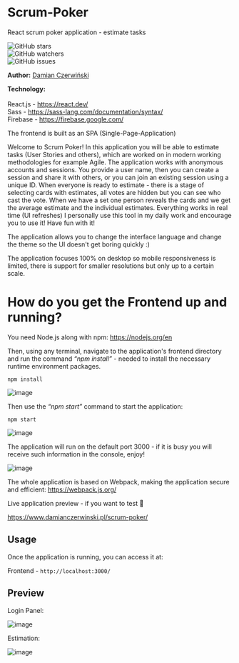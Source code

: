 # Scrum-Poker
React scrum poker application - estimate tasks

![GitHub stars](https://img.shields.io/github/stars/damianczer/scrum-poker?style=social) <br>
![GitHub watchers](https://img.shields.io/github/watchers/damianczer/scrum-poker?style=social) <br>
![GitHub issues](https://img.shields.io/github/issues/damianczer/scrum-poker?style=flat-square) <br>

**Author:** [Damian Czerwiński](https://github.com/damianczer/)

**Technology:** 
<br><br>
React.js  - https://react.dev/ <br> 
Sass - https://sass-lang.com/documentation/syntax/ <br>
Firebase - https://firebase.google.com/

The frontend is built as an SPA (Single-Page-Application) <br>

Welcome to Scrum Poker! In this application you will be able to estimate tasks (User Stories and others), which are worked on in modern working methodologies for example Agile. The application works with anonymous accounts and sessions. You provide a user name, then you can create a session and share it with others, or you can join an existing session using a unique ID. When everyone is ready to estimate - there is a stage of selecting cards with estimates, all votes are hidden but you can see who cast the vote. When we have a set one person reveals the cards and we get the average estimate and the individual estimates. Everything works in real time (UI refreshes) I personally use this tool in my daily work and encourage you to use it! Have fun with it!
<br>

The application allows you to change the interface language and change the theme so the UI doesn't get boring quickly :) <br>

The application focuses 100% on desktop so mobile responsiveness is limited, there is support for smaller resolutions but only up to a certain scale.

 <h1>How do you get the Frontend up and running?</h1>

 You need Node.js along with npm: https://nodejs.org/en

 Then, using any terminal, navigate to the application's frontend directory and run the command _“npm install”_ - needed to install the necessary runtime environment packages.

 ```
 npm install
 ```

![image](https://github.com/user-attachments/assets/9b9893a8-5d7f-44a0-bab0-b2b6c2b2f52f)


Then use the _“npm start”_ command to start the application:

 ```
 npm start
 ```

![image](https://github.com/user-attachments/assets/2a2865ef-fd2c-493d-b958-a9dde0856f4b)

The application will run on the default port 3000 - if it is busy you will receive such information in the console, enjoy!

![image](https://github.com/user-attachments/assets/5a791c0d-3fd0-4b5a-9e90-aaf196607f39)

The whole application is based on Webpack, making the application secure and efficient: https://webpack.js.org/

Live application preview - if you want to test 🤖

https://www.damianczerwinski.pl/scrum-poker/

## Usage
Once the application is running, you can access it at:

Frontend - `http://localhost:3000/`

## Preview

Login Panel:

![image](https://github.com/user-attachments/assets/dba26b66-683b-4090-953e-41ca7fecf66f)

Estimation:

![image](https://github.com/user-attachments/assets/d8dd3d3f-134d-4eab-a1db-830c27680d57)

